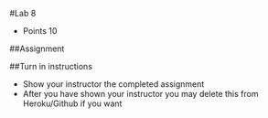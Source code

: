 #Lab 8
* Points 10

##Assignment


##Turn in instructions
* Show your instructor the completed assignment
* After you have shown your instructor you may delete this from Heroku/Github if you want
